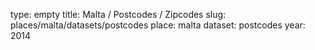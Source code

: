 type: empty
title: Malta / Postcodes / Zipcodes
slug: places/malta/datasets/postcodes
place: malta
dataset: postcodes
year: 2014
